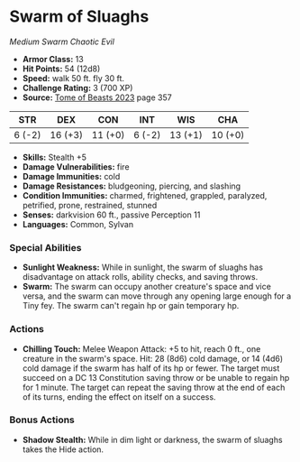 # Swarm of Sluaghs

*Medium* *Swarm* *Chaotic Evil*

- **Armor Class:** 13
- **Hit Points:** 54 (12d8)
- **Speed:** walk 50 ft. fly 30 ft.
- **Challenge Rating:** 3 (700 XP)
- **Source:** [Tome of Beasts 2023](https://koboldpress.com/kpstore/product/tome-of-beasts-1-2023-edition/) page 357

| STR | DEX | CON | INT | WIS | CHA |
| --- | --- | --- | --- | --- | --- |
| 6 (-2) | 16 (+3) | 11 (+0) | 6 (-2) | 13 (+1) | 10 (+0) |

- **Skills:** Stealth +5
- **Damage Vulnerabilities:** fire
- **Damage Immunities:** cold
- **Damage Resistances:** bludgeoning, piercing, and slashing
- **Condition Immunities:** charmed, frightened, grappled, paralyzed, petrified, prone, restrained, stunned
- **Senses:** darkvision 60 ft., passive Perception 11
- **Languages:** Common, Sylvan

### Special Abilities

- **Sunlight Weakness:** While in sunlight, the swarm of sluaghs has disadvantage on attack rolls, ability checks, and saving throws.
- **Swarm:** The swarm can occupy another creature's space and vice versa, and the swarm can move through any opening large enough for a Tiny fey. The swarm can't regain hp or gain temporary hp.

### Actions

- **Chilling Touch:** Melee Weapon Attack: +5 to hit, reach 0 ft., one creature in the swarm's space. Hit: 28 (8d6) cold damage, or 14 (4d6) cold damage if the swarm has half of its hp or fewer. The target must succeed on a DC 13 Constitution saving throw or be unable to regain hp for 1 minute. The target can repeat the saving throw at the end of each of its turns, ending the effect on itself on a success.

### Bonus Actions

- **Shadow Stealth:** While in dim light or darkness, the swarm of sluaghs takes the Hide action.
